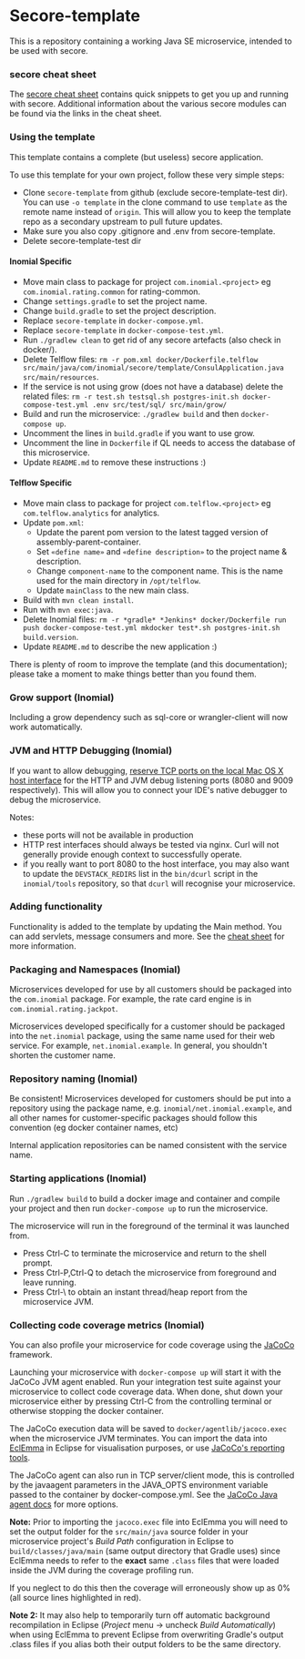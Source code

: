 # Secore-template

This is a repository containing a working Java SE microservice, intended to
be used with secore.

### secore cheat sheet

The [secore cheat sheet](https://github.com/inomial/secore) contains quick
snippets to get you up and running with secore. Additional information about
the various secore modules can be found via the links in the cheat sheet.

### Using the template

This template contains a complete (but useless) secore application.

To use this template for your own project, follow these very simple steps:
- Clone `secore-template` from github (exclude secore-template-test dir).
  You can use `-o template` in the clone command to use `template` as the remote
  name instead of `origin`. This will allow you to keep the template repo as a secondary upstream to pull future updates.
- Make sure you also copy .gitignore and .env from secore-template.
- Delete secore-template-test dir

#### Inomial Specific
- Move main class to package for project `com.inomial.<project>` eg `com.inomial.rating.common` for rating-common.
- Change `settings.gradle` to set the project name.
- Change `build.gradle` to set the project description.
- Replace `secore-template` in `docker-compose.yml`.
- Replace `secore-template` in `docker-compose-test.yml`.
- Run `./gradlew clean` to get rid of any secore artefacts (also check in docker/).
- Delete Telflow files: `rm -r pom.xml docker/Dockerfile.telflow src/main/java/com/inomial/secore/template/ConsulApplication.java src/main/resources`.
- If the service is not using grow (does not have a database) delete the related files: `rm -r test.sh testsql.sh postgres-init.sh docker-compose-test.yml .env src/test/sql/ src/main/grow/`
- Build and run the microservice: `./gradlew build` and then `docker-compose up`.
- Uncomment the lines in `build.gradle` if you want to use grow.
- Uncomment the line in `Dockerfile` if QL needs to access the database of this microservice. 
- Update `README.md` to remove these instructions :)

#### Telflow Specific
- Move main class to package for project `com.telflow.<project>` eg `com.telflow.analytics`  for analytics.
- Update `pom.xml`:
  - Update the parent pom version to the latest tagged version of assembly-parent-container.
  - Set `«define name»` and `«define description»` to the project name & description.
  - Change `component-name` to the component name. This is the name used for the main directory in `/opt/telflow`.
  - Update `mainClass` to the new main class.
- Build with `mvn clean install`.
- Run with `mvn exec:java`.
- Delete Inomial files: `rm -r *gradle* *Jenkins* docker/Dockerfile run push docker-compose-test.yml mkdocker test*.sh postgres-init.sh build.version`.
- Update `README.md` to describe the new application :)

There is plenty of room to improve the template (and this documentation);
please take a moment to make things better than you found them.

### Grow support (Inomial)

Including a grow dependency such as sql-core or wrangler-client will now
work automatically.

### JVM and HTTP Debugging (Inomial)

If you want to allow debugging,
[reserve TCP ports on the local Mac OS X host interface](https://wiki.inomial.net/home/devstack_host_ports)
for the HTTP and JVM debug listening ports (8080 and 9009 respectively). This will allow you to connect your IDE's
native debugger to debug the microservice.

Notes:
- these ports will not be available in production
- HTTP rest interfaces should always be tested via nginx. Curl will not generally
  provide enough context to successfully operate.
- if you really want to port 8080 to the host interface, you may also want to update the `DEVSTACK_REDIRS` list in the
  `bin/dcurl` script in the `inomial/tools` repository, so that `dcurl` will recognise your microservice.

### Adding functionality

Functionality is added to the template by updating the Main method. You can
add servlets, message consumers and more. See the
[cheat sheet](https://github.com/inomial/secore) for more information.

### Packaging and Namespaces (Inomial)

Microservices developed for use by all customers should be packaged into the
`com.inomial` package. For example, the rate card engine is in `com.inomial.rating.jackpot`.

Microservices developed specifically for a customer should be packaged into
the `net.inomial` package, using the same name used for their web service.
For example, `net.inomial.example`. In general, you shouldn't shorten
the customer name.

### Repository naming (Inomial)

Be consistent! Microservices developed for customers should be put into a
repository using the package name, e.g. `inomial/net.inomial.example`, and
all other names for customer-specific packages should follow this convention (eg
docker container names, etc)

Internal application repositories can be named consistent with the service name.

### Starting applications (Inomial)

Run `./gradlew build` to build a docker image and container and compile your project 
and then run `docker-compose up` to run the microservice.

The microservice will run in the foreground of the terminal it was launched from.
  * Press Ctrl-C to terminate the microservice and return to the shell prompt.
  * Press Ctrl-P,Ctrl-Q to detach the microservice from foreground and leave running.
  * Press Ctrl-\ to obtain an instant thread/heap report from the microservice JVM.

### Collecting code coverage metrics (Inomial)

You can also profile your microservice for code coverage using the
[JaCoCo](https://www.jacoco.org/) framework.

Launching your microservice with `docker-compose up` will start it with the JaCoCo JVM
agent enabled. Run your integration test suite against your microservice to collect
code coverage data. When done, shut down your microservice either by pressing Ctrl-C
from the controlling terminal or otherwise stopping the docker container.

The JaCoCo execution data will be saved to `docker/agentlib/jacoco.exec` when the
microservice JVM terminates. You can import the data into [EclEmma](https://www.eclemma.org/)
in Eclipse for visualisation purposes, or use [JaCoCo's reporting tools](https://www.jacoco.org/jacoco/trunk/doc/cli.html).

The JaCoCo agent can also run in TCP server/client mode, this is controlled by the
javaagent parameters in the JAVA_OPTS environment variable passed to the container by
docker-compose.yml.
See the [JaCoCo Java agent docs](https://www.eclemma.org/jacoco/trunk/doc/agent.html) for more options.

**Note:** Prior to importing the `jacoco.exec` file into EclEmma you will need to set
the output folder for the `src/main/java` source folder in your microservice project's
*Build Path* configuration in Eclipse to `build/classes/java/main` (same output
directory that Gradle uses) since EclEmma needs to refer to the **exact** same `.class`
files that were loaded inside the JVM during the coverage profiling run.

If you neglect to do this then the coverage will erroneously show up as 0% (all source
lines highlighted in red).

**Note 2:** It may also help to temporarily turn off automatic background recompilation
in Eclipse (*Project* menu -> uncheck *Build Automatically*) when using EclEmma to
prevent Eclipse from overwriting Gradle's output .class files if you alias both their
output folders to be the same directory.
